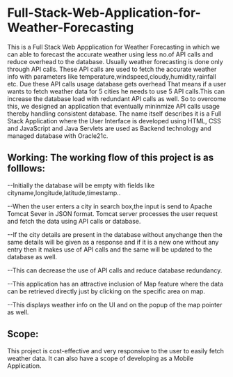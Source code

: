 # Full-Stack-Web-Application-for-Weather-Forecasting

This is a Full Stack Web Appplication for Weather Forecasting in which we can able to forecast the accurate weather using less no.of API calls and reduce overhead to the database.
Usually weather forecasting is done only through API calls. These API calls are used to fetch the accurate weather info with parameters like temperature,windspeed,cloudy,humidity,rainfall etc.
Due these API calls usage database gets overhead That means if a user wants to fetch weather data for 5 cities he needs to use 5 API calls.This can increase the database load with redundant API calls as well.
So to overcome this, we designed an application that eventually mininmize API calls usage thereby handling consistent database. The name itself describes it is a Full Stack Application where the User Interface is developed using HTML, CSS and JavaScript and Java Servlets are used as Backend technology and managed database with Oracle21c.

Working:
The working flow of this project is as folllows:
--
--Initially the database will be empty with fields like cityname,longitude,latitude,timestamp..

--When the user enters a city in search box,the input is send to Apache Tomcat Sever in JSON format. Tomcat server processes the user request and fetch the data using API calls or database.

--If the city details are present in the database without anychange then the same details will be given as a response and if it is a new one without any entry then it makes use of API calls and the same will be       updated to the database as well.

--This can decrease the use of API calls and reduce database redundancy.

--This application has an attractive inclusion of Map feature where the data can be retrieved directly just by clicking on the specific area on map.

--This displays weather info on the UI and on the popup of the map pointer as well.


Scope:
--
This project is cost-effective and very responsive to the user to easily fetch weather data. It can also have a scope of developing as a Mobile Application.
